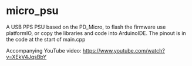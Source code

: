 # micro_psu
A USB PPS PSU based on the PD_Micro, to flash the firmware use platformIO, or copy the libraries and code into ArduinoIDE. The pinout is in the code at the start of main.cpp

Accompanying YouTube video: https://www.youtube.com/watch?v=XEkV4JqsBbY
